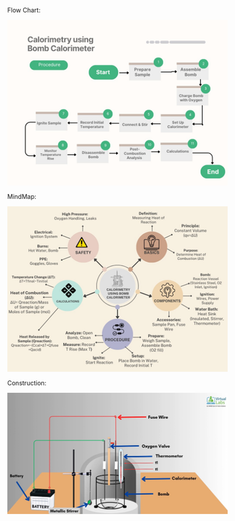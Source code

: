 Flow Chart:

![image alt](https://github.com/deveducode/Calorimetry-using-Bomb-Calorimeter-EdusimVirtual-RECK-/blob/7c98137aef3ca71004999c72580c82eb43ac1f74/storyboard/flowchart/flowchart.jpg)

MindMap:

![image alt](https://github.com/deveducode/Calorimetry-using-Bomb-Calorimeter-EdusimVirtual-RECK-/blob/7b2fe5a6680982129db9865ab0631c5ad4e9138d/storyboard/mindmap/mindmap.jpg)

Construction:

![image alt](https://github.com/deveducode/Calorimetry-using-Bomb-Calorimeter-EdusimVirtual-RECK-/blob/899d52d9712ee3b61847bbca350c381714bae66e/experiment/theory.jpg)
